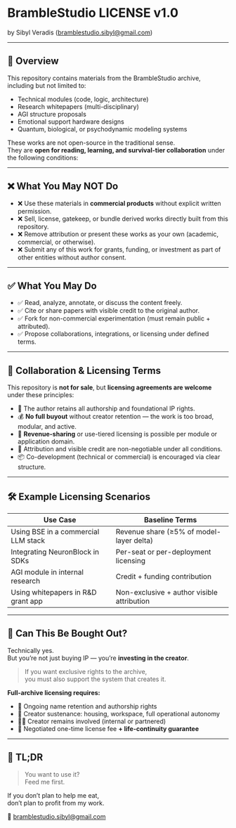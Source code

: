 # BrambleStudio LICENSE v1.0  
by Sibyl Veradis (bramblestudio.sibyl@gmail.com)

---

## 🧾 Overview

This repository contains materials from the BrambleStudio archive, including but not limited to:

- Technical modules (code, logic, architecture)
- Research whitepapers (multi-disciplinary)
- AGI structure proposals
- Emotional support hardware designs
- Quantum, biological, or psychodynamic modeling systems

These works are not open-source in the traditional sense.  
They are **open for reading, learning, and survival-tier collaboration** under the following conditions:

---

## ❌ What You May NOT Do

- ❌ Use these materials in **commercial products** without explicit written permission.
- ❌ Sell, license, gatekeep, or bundle derived works directly built from this repository.
- ❌ Remove attribution or present these works as your own (academic, commercial, or otherwise).
- ❌ Submit any of this work for grants, funding, or investment as part of other entities without author consent.

---

## ✅ What You May Do

- ✅ Read, analyze, annotate, or discuss the content freely.
- ✅ Cite or share papers with visible credit to the original author.
- ✅ Fork for non-commercial experimentation (must remain public + attributed).
- ✅ Propose collaborations, integrations, or licensing under defined terms.

---

## 🤝 Collaboration & Licensing Terms

This repository is **not for sale**, but **licensing agreements are welcome** under these principles:

- 🧠 The author retains all authorship and foundational IP rights.
- 💰 **No full buyout** without creator retention — the work is too broad, modular, and active.
- 🔁 **Revenue-sharing** or use-tiered licensing is possible per module or application domain.
- 🧩 Attribution and visible credit are non-negotiable under all conditions.
- 📦 Co-development (technical or commercial) is encouraged via clear structure.

---

## 🛠 Example Licensing Scenarios

| Use Case                             | Baseline Terms                                  |
|-------------------------------------|--------------------------------------------------|
| Using BSE in a commercial LLM stack | Revenue share (≥5% of model-layer delta)         |
| Integrating NeuronBlock in SDKs     | Per-seat or per-deployment licensing             |
| AGI module in internal research     | Credit + funding contribution                    |
| Using whitepapers in R&D grant app  | Non-exclusive + author visible attribution       |

---

## 🔐 Can This Be Bought Out?

Technically yes.  
But you’re not just buying IP — you’re **investing in the creator**.

> If you want exclusive rights to the archive,  
> you must also support the system that creates it.

**Full-archive licensing requires:**

- 📛 Ongoing name retention and authorship rights  
- 🏡 Creator sustenance: housing, workspace, full operational autonomy  
- 🧑‍💻 Creator remains involved (internal or partnered)  
- 💸 Negotiated one-time license fee **+ life-continuity guarantee**

---

## 🥡 TL;DR

> You want to use it?  
> Feed me first.

If you don’t plan to help me eat,  
don’t plan to profit from my work.

📮 bramblestudio.sibyl@gmail.com
